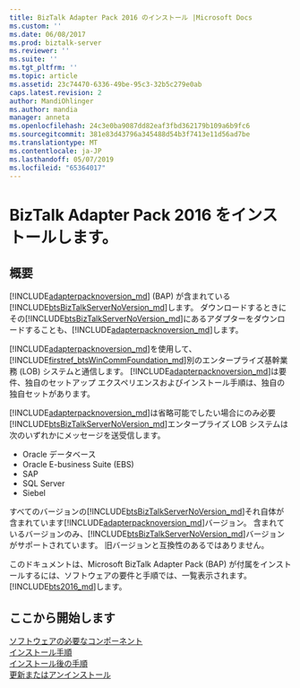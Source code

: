 ```yaml
---
title: BizTalk Adapter Pack 2016 のインストール |Microsoft Docs
ms.custom: ''
ms.date: 06/08/2017
ms.prod: biztalk-server
ms.reviewer: ''
ms.suite: ''
ms.tgt_pltfrm: ''
ms.topic: article
ms.assetid: 23c74470-6336-49be-95c3-32b5c279e0ab
caps.latest.revision: 2
author: MandiOhlinger
ms.author: mandia
manager: anneta
ms.openlocfilehash: 24c3e0ba9087dd82eaf3fbd362179b109a6b9fc6
ms.sourcegitcommit: 381e83d43796a345488d54b3f7413e11d56ad7be
ms.translationtype: MT
ms.contentlocale: ja-JP
ms.lasthandoff: 05/07/2019
ms.locfileid: "65364017"
---
```

# <a name="install-the-biztalk-adapter-pack-2016"></a>BizTalk Adapter Pack 2016 をインストールします。
## <a name="overview"></a>概要

[!INCLUDE[adapterpacknoversion_md](../includes/adapterpacknoversion-md.md)] (BAP) が含まれている[!INCLUDE[btsBizTalkServerNoVersion_md](../includes/btsbiztalkservernoversion-md.md)]します。 ダウンロードするときにその[!INCLUDE[btsBizTalkServerNoVersion_md](../includes/btsbiztalkservernoversion-md.md)]にあるアダプターをダウンロードすることも、[!INCLUDE[adapterpacknoversion_md](../includes/adapterpacknoversion-md.md)]します。 

[!INCLUDE[adapterpacknoversion_md](../includes/adapterpacknoversion-md.md)]を使用して、[!INCLUDE[firstref_btsWinCommFoundation_md](../includes/firstref-btswincommfoundation-md.md)]別のエンタープライズ基幹業務 (LOB) システムと通信します。 [!INCLUDE[adapterpacknoversion_md](../includes/adapterpacknoversion-md.md)]は要件、独自のセットアップ エクスペリエンスおよびインストール手順は、独自の独自セットがあります。 

[!INCLUDE[adapterpacknoversion_md](../includes/adapterpacknoversion-md.md)]は省略可能でしたい場合にのみ必要[!INCLUDE[btsBizTalkServerNoVersion_md](../includes/btsbiztalkservernoversion-md.md)]エンタープライズ LOB システムは次のいずれかにメッセージを送受信します。 

* Oracle データベース
* Oracle E-business Suite (EBS)
* SAP
* SQL Server
* Siebel

すべてのバージョンの[!INCLUDE[btsBizTalkServerNoVersion_md](../includes/btsbiztalkservernoversion-md.md)]それ自体が含まれています[!INCLUDE[adapterpacknoversion_md](../includes/adapterpacknoversion-md.md)]バージョン。 含まれているバージョンのみ、[!INCLUDE[btsBizTalkServerNoVersion_md](../includes/btsbiztalkservernoversion-md.md)]バージョンがサポートされています。 旧バージョンと互換性のあるではありません。

このドキュメントは、Microsoft BizTalk Adapter Pack (BAP) が付属をインストールするには、ソフトウェアの要件と手順では、一覧表示されます。[!INCLUDE[bts2016_md](../includes/bts2016-md.md)]します。 

## <a name="get-started-here"></a>ここから開始します
[ソフトウェアの必要なコンポーネント](../adapters-and-accelerators/software-prerequisites-for-biztalk-adapter-pack-2016.md)  
[インストール手順](../adapters-and-accelerators/installing-the-biztalk-adapter-pack-2016.md)  
[インストール後の手順](../adapters-and-accelerators/post-installation-steps-for-biztalk-adapter-pack-2016.md)  
[更新またはアンインストール](../adapters-and-accelerators/update-or-uninstall-the-biztalk-adapter-pack-2016.md)